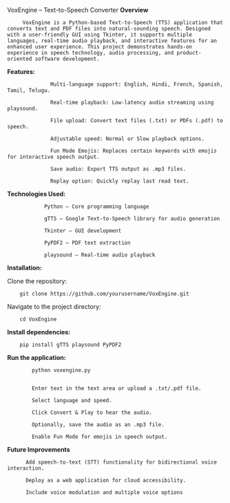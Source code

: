 VoxEngine – Text-to-Speech Converter
**Overview**

         VoxEngine is a Python-based Text-to-Speech (TTS) application that converts text and PDF files into natural-sounding speech. Designed with a user-friendly GUI using Tkinter, it supports multiple languages, real-time audio playback, and interactive features for an enhanced user experience. This project demonstrates hands-on experience in speech technology, audio processing, and product-oriented software development.


**Features:**

                  Multi-language support: English, Hindi, French, Spanish, Tamil, Telugu.
                  
                  Real-time playback: Low-latency audio streaming using playsound.
                  
                  File upload: Convert text files (.txt) or PDFs (.pdf) to speech.
                  
                  Adjustable speed: Normal or Slow playback options.
                  
                  Fun Mode Emojis: Replaces certain keywords with emojis for interactive speech output.
                  
                  Save audio: Export TTS output as .mp3 files.
                  
                  Replay option: Quickly replay last read text.

**Technologies Used:**


                Python – Core programming language
                
                gTTS – Google Text-to-Speech library for audio generation
                
                Tkinter – GUI development
                
                PyPDF2 – PDF text extraction
                
                playsound – Real-time audio playback

**Installation:**


Clone the repository:

        git clone https://github.com/yourusername/VoxEngine.git


Navigate to the project directory:

        cd VoxEngine


**Install dependencies:**

        pip install gTTS playsound PyPDF2
        


**Run the application:**

            python voxengine.py
            
            
            Enter text in the text area or upload a .txt/.pdf file.
            
            Select language and speed.
            
            Click Convert & Play to hear the audio.
            
            Optionally, save the audio as an .mp3 file.

            Enable Fun Mode for emojis in speech output.



**Future Improvements**

          Add speech-to-text (STT) functionality for bidirectional voice interaction.
          
          Deploy as a web application for cloud accessibility.
          
          Include voice modulation and multiple voice options

